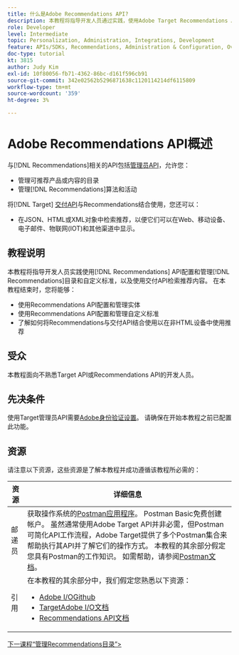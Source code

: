```yaml
---
title: 什么是Adobe Recommendations API?
description: 本教程将指导开发人员通过实践，使用Adobe Target Recommendations API配置和管理Recommendations目录和自定义标准，以及使用交付API检索推荐内容。
role: Developer
level: Intermediate
topic: Personalization, Administration, Integrations, Development
feature: APIs/SDKs, Recommendations, Administration & Configuration, Overview
doc-type: tutorial
kt: 3815
author: Judy Kim
exl-id: 10f80056-fb71-4362-86bc-d161f596cb91
source-git-commit: 342e02562b5296871638c1120114214df6115809
workflow-type: tm+mt
source-wordcount: '359'
ht-degree: 3%

---
```


# Adobe Recommendations API概述

与[!DNL Recommendations]相关的API包括[管理员API](https://experienceleague.adobe.com/docs/target/using/apis/api-overview.html?lang=en)，允许您：

* 管理可推荐产品或内容的目录
* 管理[!DNL Recommendations]算法和活动

将[!DNL Target] [交付API](https://experienceleague.adobe.com/docs/target/using/apis/api-overview.html?lang=en)与Recommendations结合使用，您还可以：

* 在JSON、HTML或XML对象中检索推荐，以便它们可以在Web、移动设备、电子邮件、物联网(IOT)和其他渠道中显示。

## 教程说明

本教程将指导开发人员实践使用[!DNL Recommendations] API配置和管理[!DNL Recommendations]目录和自定义标准，以及使用交付API检索推荐内容。 在本教程结束时，您将能够：

* 使用Recommendations API配置和管理实体
* 使用Recommendations API配置和管理自定义标准
* 了解如何将Recommendations与交付API结合使用以在非HTML设备中使用推荐

## 受众

本教程面向不熟悉Target API或Recommendations API的开发人员。

## 先决条件

使用Target管理员API需要[Adobe身份验证设置](../apis/configure-io-target-integration.md)。 请确保在开始本教程之前已配置此功能。

## 资源

请注意以下资源，这些资源是了解本教程并成功遵循该教程所必需的：

| 资源 | 详细信息 |
| --- | --- |
| 邮递员 | 获取操作系统的[Postman应用程序](https://www.postman.com/downloads/)。 Postman Basic免费创建帐户。 虽然通常使用Adobe Target API并非必需，但Postman可简化API工作流程，Adobe Target提供了多个Postman集合来帮助执行其API并了解它们的操作方式。 本教程的其余部分假定您具有Postman的工作知识。 如需帮助，请参阅[Postman文档](https://learning.getpostman.com/)。 |
| 引用 | 在本教程的其余部分中，我们假定您熟悉以下资源：<UL><li>[Adobe I/OGithub](https://github.com/adobeio)</li><li>[TargetAdobe I/O文档](https://developers.adobetarget.com/api/#introduction)</li><li>[Recommendations API文档](https://developers.adobetarget.com/api/recommendations/)</li></ul> |

[下一课程“管理Recommendations目录”>](manage-catalog.md)
